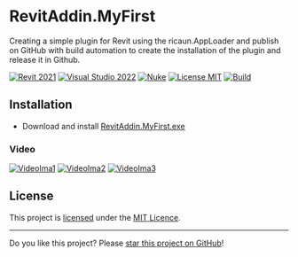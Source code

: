 # RevitAddin.MyFirst

Creating a simple plugin for Revit using the ricaun.AppLoader and publish on GitHub with build automation to create the installation of the plugin and release it in Github.

[![Revit 2021](https://img.shields.io/badge/Revit-2021+-blue.svg)](../..)
[![Visual Studio 2022](https://img.shields.io/badge/Visual%20Studio-2022-blue)](../..)
[![Nuke](https://img.shields.io/badge/Nuke-Build-blue)](https://nuke.build/)
[![License MIT](https://img.shields.io/badge/License-MIT-blue.svg)](LICENSE)
[![Build](../../actions/workflows/Build.yml/badge.svg)](../../actions)

## Installation

* Download and install [RevitAddin.MyFirst.exe](../../releases/latest/download/RevitAddin.MyFirst.zip)

### Video
[![VideoIma1]][Video1]
[![VideoIma2]][Video2]
[![VideoIma3]][Video3]

## License

This project is [licensed](LICENSE) under the [MIT Licence](https://en.wikipedia.org/wiki/MIT_License).

---

Do you like this project? Please [star this project on GitHub](../../stargazers)!

[Video1]: https://youtu.be/O57jgsNegyo
[VideoIma1]: https://img.youtube.com/vi/O57jgsNegyo/mqdefault.jpg
[Video2]: https://youtu.be/NFRMBFv8MHU
[VideoIma2]: https://img.youtube.com/vi/NFRMBFv8MHU/mqdefault.jpg
[Video3]: https://youtu.be/RPC8b-YSfcA
[VideoIma3]: https://img.youtube.com/vi/RPC8b-YSfcA/mqdefault.jpg